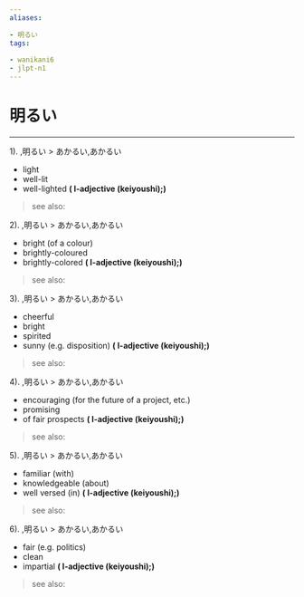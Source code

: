 ```yaml
---
aliases:
    
- 明るい
tags:
    
- wanikani6
- jlpt-n1
---
```


# 明るい
---
1).
,明るい > あかるい,あかるい

- light
- well-lit
- well-lighted
**( I-adjective (keiyoushi);)**
> see also: 
            
2).
,明るい > あかるい,あかるい

- bright (of a colour)
- brightly-coloured
- brightly-colored
**( I-adjective (keiyoushi);)**
> see also: 
            
3).
,明るい > あかるい,あかるい

- cheerful
- bright
- spirited
- sunny (e.g. disposition)
**( I-adjective (keiyoushi);)**
> see also: 
            
4).
,明るい > あかるい,あかるい

- encouraging (for the future of a project, etc.)
- promising
- of fair prospects
**( I-adjective (keiyoushi);)**
> see also: 
            
5).
,明るい > あかるい,あかるい

- familiar (with)
- knowledgeable (about)
- well versed (in)
**( I-adjective (keiyoushi);)**
> see also: 
            
6).
,明るい > あかるい,あかるい

- fair (e.g. politics)
- clean
- impartial
**( I-adjective (keiyoushi);)**
> see also: 
            